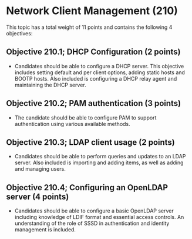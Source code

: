 # Network Client Management (210)

This topic has a total weight of 11 points and contains the following 4
objectives:

##  Objective 210.1; DHCP Configuration (2 points)

-   Candidates should be able to configure a DHCP server. This objective
    includes setting default and per client options, adding static hosts
    and BOOTP hosts. Also included is configuring a DHCP relay agent and
    maintaining the DHCP server.


##  Objective 210.2; PAM authentication (3 points)

-   The candidate should be able to configure PAM to support
    authentication using various available methods.


##  Objective 210.3; LDAP client usage (2 points)

-   Candidates should be able to perform queries and updates to an LDAP
    server. Also included is importing and adding items, as well as
    adding and managing users.


## Objective 210.4; Configuring an OpenLDAP server (4 points)

-   Candidates should be able to configure a basic OpenLDAP server
    including knowledge of LDIF format and essential access controls. An
    understanding of the role of SSSD in authentication and identity
    management is included.

